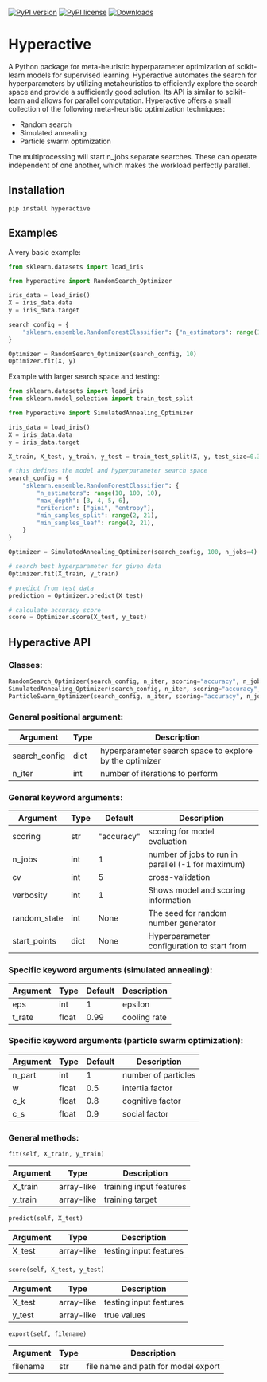 [![PyPI version](https://img.shields.io/pypi/v/hyperactive.svg)](https://pypi.python.org/pypi/hyperactive)
[![PyPI license](https://img.shields.io/pypi/l/hyperactive.svg)](https://github.com/SimonBlanke/hyperactive/blob/master/LICENSE)
[![Downloads](https://pepy.tech/badge/hyperactive)](https://pepy.tech/project/hyperactive)



# Hyperactive
A Python package for meta-heuristic hyperparameter optimization of scikit-learn models for supervised learning. Hyperactive automates the search for hyperparameters by utilizing metaheuristics to efficiently explore the search space and provide a sufficiently good solution. Its API is similar to scikit-learn and allows for parallel computation. Hyperactive offers a small collection of the following meta-heuristic optimization techniques:
  - Random search
  - Simulated annealing
  - Particle swarm optimization

The multiprocessing will start n_jobs separate searches. These can operate independent of one another, which makes the workload perfectly parallel.


## Installation
```console
pip install hyperactive
```


## Examples

A very basic example:
```python
from sklearn.datasets import load_iris

from hyperactive import RandomSearch_Optimizer

iris_data = load_iris()
X = iris_data.data
y = iris_data.target

search_config = {
    "sklearn.ensemble.RandomForestClassifier": {"n_estimators": range(10, 100, 10)}
}

Optimizer = RandomSearch_Optimizer(search_config, 10)
Optimizer.fit(X, y)
```



Example with larger search space and testing:
```python
from sklearn.datasets import load_iris
from sklearn.model_selection import train_test_split

from hyperactive import SimulatedAnnealing_Optimizer

iris_data = load_iris()
X = iris_data.data
y = iris_data.target

X_train, X_test, y_train, y_test = train_test_split(X, y, test_size=0.33)

# this defines the model and hyperparameter search space
search_config = {
    "sklearn.ensemble.RandomForestClassifier": {
        "n_estimators": range(10, 100, 10),
        "max_depth": [3, 4, 5, 6],
        "criterion": ["gini", "entropy"],
        "min_samples_split": range(2, 21),
        "min_samples_leaf": range(2, 21),
    }
}

Optimizer = SimulatedAnnealing_Optimizer(search_config, 100, n_jobs=4)

# search best hyperparameter for given data
Optimizer.fit(X_train, y_train)

# predict from test data
prediction = Optimizer.predict(X_test)

# calculate accuracy score
score = Optimizer.score(X_test, y_test)
```


## Hyperactive API

### Classes:
```python
RandomSearch_Optimizer(search_config, n_iter, scoring="accuracy", n_jobs=1, cv=5, verbosity=1, random_state=None, start_points=None)
SimulatedAnnealing_Optimizer(search_config, n_iter, scoring="accuracy", n_jobs=1, cv=5, verbosity=1, random_state=None, start_points=None, eps=1, t_rate=0.99)
ParticleSwarm_Optimizer(search_config, n_iter, scoring="accuracy", n_jobs=1, cv=5, verbosity=1, random_state=None, start_points=None, n_part=1, w=0.5, c_k=0.5, c_s=0.9)
```

### General positional argument:

| Argument | Type | Description |
| ------ | ------ | ------ |
| search_config  | dict | hyperparameter search space to explore by the optimizer |
| n_iter | int | number of iterations to perform |

### General keyword arguments:

| Argument | Type | Default | Description |
| ------ | ------ | ------ | ------ |
| scoring  | str | "accuracy" | scoring for model evaluation |
| n_jobs | int | 1 | number of jobs to run in parallel (-1 for maximum) |
| cv | int | 5 | cross-validation |
| verbosity | int | 1 | Shows model and scoring information |
| random_state | int | None | The seed for random number generator |
| start_points | dict | None | Hyperparameter configuration to start from |

### Specific keyword arguments (simulated annealing):

| Argument | Type | Default | Description |
| ------ | ------ | ------ | ------ |
| eps  | int | 1 | epsilon |
| t_rate | float | 0.99 | cooling rate  |

### Specific keyword arguments (particle swarm optimization):

| Argument | Type | Default | Description |
| ------ | ------ | ------ | ------ |
| n_part  | int | 1 | number of particles |
| w | float | 0.5 | intertia factor |
| c_k | float | 0.8 | cognitive factor |
| c_s | float | 0.9 | social factor |

### General methods:
```
fit(self, X_train, y_train)
```
| Argument | Type | Description |
| ------ | ------ | ------ |
| X_train  | array-like | training input features |
| y_train | array-like | training target |

```
predict(self, X_test)
```
| Argument | Type | Description |
| ------ | ------ | ------ |
| X_test  | array-like | testing input features |

```
score(self, X_test, y_test)
```
| Argument | Type | Description |
| ------ | ------ | ------ |
| X_test  | array-like | testing input features |
| y_test | array-like | true values |

```
export(self, filename)
```
| Argument | Type | Description |
| ------ | ------ | ------ |
| filename  | str | file name and path for model export |
